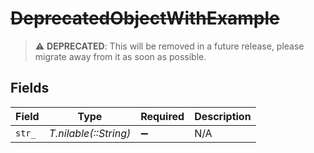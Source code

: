 # ~~DeprecatedObjectWithExample~~

> :warning: **DEPRECATED**: This will be removed in a future release, please migrate away from it as soon as possible.


## Fields

| Field                 | Type                  | Required              | Description           |
| --------------------- | --------------------- | --------------------- | --------------------- |
| `str_`                | *T.nilable(::String)* | :heavy_minus_sign:    | N/A                   |